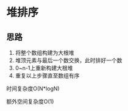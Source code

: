 # 堆排序

## 思路
1. 将整个数组构建为大根堆
2. 堆顶元素与最后一个数交换，此时排好一个数
3. 0~n-1上重新构建大根堆
4. 重复以上步骤直至数组有序

时间复杂度O(N*logN)  

额外空间复杂度O(1)